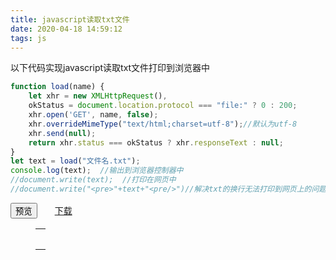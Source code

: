```yaml
---
title: javascript读取txt文件
date: 2020-04-18 14:59:12
tags: js
---
```

以下代码实现javascript读取txt文件打印到浏览器中
```js
function load(name) {    
    let xhr = new XMLHttpRequest(),        
    okStatus = document.location.protocol === "file:" ? 0 : 200;    
    xhr.open('GET', name, false);    
    xhr.overrideMimeType("text/html;charset=utf-8");//默认为utf-8    
    xhr.send(null);    
    return xhr.status === okStatus ? xhr.responseText : null;
}
let text = load("文件名.txt");
console.log(text);  //输出到浏览器控制器中 
//document.write(text);  //打印在网页中 
//document.write("<pre>"+text+"<pre/>")//解决txt的换行无法打印到网页上的问题
```

<div>
<button onclick="show()">预览</button>&emsp;&emsp;<a href="https://cdn.jsdelivr.net/gh/akbcd/akbcd.github.io@hexo/source/_posts/javascript读取txt文件/tv.txt" target="_blank">下载</a>
<figure class="highlight plain" >
<table><tbody><tr>
<td class="code">
<pre id="show"></pre>
</td>
</tr></tbody></table>
</figure>
<script type="text/javascript">
//读取txt文件
function load(name) {    
    let xhr = new XMLHttpRequest(),        
    okStatus = document.location.protocol === "file:" ? 0 : 200;    
    xhr.open('GET', name, false);    
    xhr.overrideMimeType("text/html;charset=utf-8");//默认为utf-8    
    xhr.send(null);    
    return xhr.status === okStatus ? xhr.responseText : null;
}
function show(){
    let text = load("tv.txt");
    //console.log(text);  //输出到浏览器控制器中 
    //document.write(text);  //打印在网页中 
    //document.write("<pre>"+text+"<pre/>")//解决txt的换行无法打印到网页上的问题
    document.getElementById("show").innerHTML=text;
}
</script>
</div>
